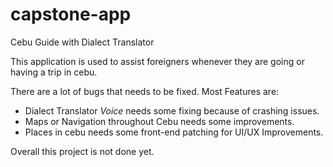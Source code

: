 # capstone-app
Cebu Guide with Dialect Translator

This application is used to assist foreigners whenever they are going or having a trip in cebu. 

There are a lot of bugs that needs to be fixed.
Most Features are:
  - Dialect Translator *Voice* needs some fixing because of crashing issues.
  - Maps or Navigation throughout Cebu needs some improvements.
  - Places in cebu needs some front-end patching for UI/UX Improvements.

Overall this project is not done yet.
